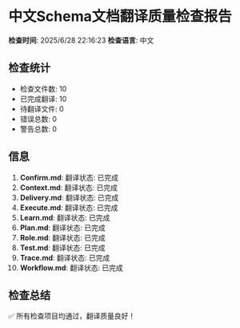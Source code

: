 # 中文Schema文档翻译质量检查报告

**检查时间**: 2025/6/28 22:16:23
**检查语言**: 中文

## 检查统计

- 检查文件数: 10
- 已完成翻译: 10
- 待翻译文件: 0
- 错误总数: 0
- 警告总数: 0

## 信息

1. **Confirm.md**: 翻译状态: 已完成
2. **Context.md**: 翻译状态: 已完成
3. **Delivery.md**: 翻译状态: 已完成
4. **Execute.md**: 翻译状态: 已完成
5. **Learn.md**: 翻译状态: 已完成
6. **Plan.md**: 翻译状态: 已完成
7. **Role.md**: 翻译状态: 已完成
8. **Test.md**: 翻译状态: 已完成
9. **Trace.md**: 翻译状态: 已完成
10. **Workflow.md**: 翻译状态: 已完成

## 检查总结

✅ 所有检查项目均通过，翻译质量良好！